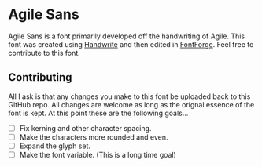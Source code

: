 # Agile Sans
Agile Sans is a font primarily developed off the handwriting of Agile. This font was created using [Handwrite](https://github.com/builtree/handwrite) and then edited in [FontForge](https://fontforge.org/en-US/). Feel free to contribute to this font.
## Contributing
All I ask is that any changes you make to this font be uploaded back to this GitHub repo. All changes are welcome as long as the orignal essence of the font is kept. At this point these are the following goals...
- [ ] Fix kerning and other character spacing.
- [ ] Make the characters more rounded and even.
- [ ] Expand the glyph set.
- [ ] Make the font variable. (This is a long time goal)
